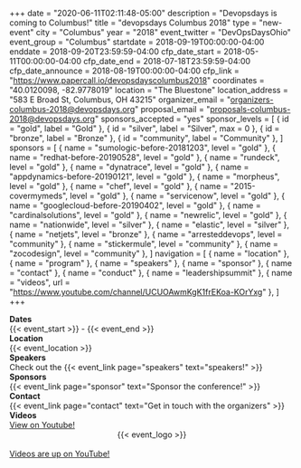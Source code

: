 +++
date = "2020-06-11T02:11:48-05:00"
description = "Devopsdays is coming to Columbus!"
title = "devopsdays Columbus 2018"
type = "new-event"
city = "Columbus"
year = "2018"
event_twitter = "DevOpsDaysOhio"
event_group = "Columbus"
startdate = 2018-09-19T00:00:00-04:00
enddate = 2018-09-20T23:59:59-04:00
cfp_date_start = 2018-05-11T00:00:00-04:00
cfp_date_end = 2018-07-18T23:59:59-04:00
cfp_date_announce = 2018-08-19T00:00:00-04:00
cfp_link = "https://www.papercall.io/devopsdayscolumbus2018"
coordinates = "40.0120098, -82.9778019"
location = "The Bluestone"
location_address = "583 E Broad St, Columbus, OH 43215"
organizer_email = "organizers-columbus-2018@devopsdays.org"
proposal_email = "proposals-columbus-2018@devopsdays.org"
sponsors_accepted = "yes"
sponsor_levels = [
    { id = "gold", label = "Gold" },
    { id = "silver", label = "Silver", max = 0 },
    { id = "bronze", label = "Bronze" },
    { id = "community", label = "Community" },
]
sponsors = [
    { name = "sumologic-before-20181203", level = "gold" },
    { name = "redhat-before-20190528", level = "gold" },
    { name = "rundeck", level = "gold" },
    { name = "dynatrace", level = "gold" },
    { name = "appdynamics-before-20190121", level = "gold" },
    { name = "morpheus", level = "gold" },
    { name = "chef", level = "gold" },
    { name = "2015-covermymeds", level = "gold" },
    { name = "servicenow", level = "gold" },
    { name = "googlecloud-before-20190402", level = "gold" },
    { name = "cardinalsolutions", level = "gold" },
    { name = "newrelic", level = "gold" },
    { name = "nationwide", level = "silver" },
    { name = "elastic", level = "silver" },
    { name = "netjets", level = "bronze" },
    { name = "arresteddevops", level = "community" },
    { name = "stickermule", level = "community" },
    { name = "zocodesign", level = "community" },
]
navigation = [
    { name = "location" },
    { name = "program" },
    { name = "speakers" },
    { name = "sponsor" },
    { name = "contact" },
    { name = "conduct" },
    { name = "leadershipsummit" },
    { name = "videos", url = "https://www.youtube.com/channel/UCUOAwmKgK1frEKoa-KOrYxg" },
]
+++
<div class = "row">
  <div class = "col-md-2">
    <strong>Dates</strong>
  </div>
  <div class = "col-md-8">
    {{< event_start >}} - {{< event_end >}}
  </div>
</div>

<div class = "row">
  <div class = "col-md-2">
    <strong>Location</strong>
  </div>
  <div class = "col-md-8">
    {{< event_location >}}
  </div>
</div>

<!-- <div class = "row">
  <div class = "col-md-2">
    <strong>Program</strong>
  </div>
  <div class = "col-md-8">
    View the {{< event_link page="program" text="program." >}}
  </div>
</div> -->

<div class = "row">
  <div class = "col-md-2">
    <strong>Speakers</strong>
  </div>
  <div class = "col-md-8">
    Check out the {{< event_link page="speakers" text="speakers!" >}}
  </div>
</div>

<div class = "row">
  <div class = "col-md-2">
    <strong>Sponsors</strong>
  </div>
  <div class = "col-md-8">
    {{< event_link page="sponsor" text="Sponsor the conference!" >}}
  </div>
</div>

<div class = "row">
  <div class = "col-md-2">
    <strong>Contact</strong>
  </div>
  <div class = "col-md-8">
    {{< event_link page="contact" text="Get in touch with the organizers" >}}
  </div>
</div>

<div class = "row">
  <div class = "col-md-2">
    <strong>Videos</strong>
  </div>
  <div class = "col-md-8">
    <a href="https://www.youtube.com/channel/UCUOAwmKgK1frEKoa-KOrYxg">View on Youtube!</a>
  </div>
</div>

<div style="text-align:center;">
  {{< event_logo >}}
</div>
<br />
<a href="https://www.youtube.com/channel/UCUOAwmKgK1frEKoa-KOrYxg">Videos are up on YouTube!</a>


<!-- Uncomment if you added your city twitter name -->
<!--
{{< event_twitter >}}
-->
